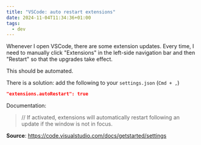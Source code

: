 ```yaml
---
title: "VSCode: auto restart extensions"
date: 2024-11-04T11:34:36+01:00
tags:
  - dev
---
```


Whenever I open VSCode, there are some extension updates. Every time, I need to
manually click "Extensions" in the left-side navigation bar and then "Restart"
so that the upgrades take effect.

This should be automated.


There is a solution: add the following to your `settings.json` (`Cmd + ,`)

```json
"extensions.autoRestart": true
```

Documentation:

> // If activated, extensions will automatically restart following an update if
> the window is not in focus.

**Source**: https://code.visualstudio.com/docs/getstarted/settings
